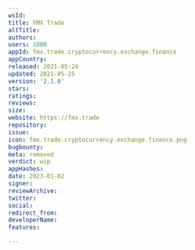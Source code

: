 ```yaml
---
wsId: 
title: FMX Trade
altTitle: 
authors: 
users: 1000
appId: fmx.trade.cryptocurrency.exchange.finance
appCountry: 
released: 2021-05-24
updated: 2021-05-25
version: '2.1.0'
stars: 
ratings: 
reviews: 
size: 
website: https://fmx.trade
repository: 
issue: 
icon: fmx.trade.cryptocurrency.exchange.finance.png
bugbounty: 
meta: removed
verdict: wip
appHashes: 
date: 2023-01-02
signer: 
reviewArchive: 
twitter: 
social: 
redirect_from: 
developerName: 
features: 

---
```


